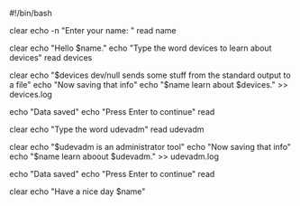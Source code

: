 #!/bin/bash

clear
echo -n "Enter your name: "
read name

clear
echo "Hello $name."
echo "Type the word devices to learn about devices"
read devices

clear
echo "$devices dev/null sends some stuff from the standard output to a file"
echo "Now saving that info"
echo "$name learn about $devices." >> devices.log

echo "Data saved"
echo "Press Enter to continue"
read

clear
echo "Type the word udevadm"
read udevadm

clear
echo "$udevadm is an administrator tool"
echo "Now saving that info"
echo "$name learn aboout $udevadm." >> udevadm.log

echo "Data saved"
echo "Press Enter to continue"
read

clear
echo "Have a nice day $name"

